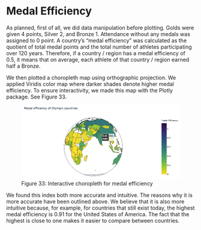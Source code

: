 # Medal Efficiency

As planned, first of all, we did data manipulation before plotting. Golds were given 4 points, Silver 2, and Bronze 1. Attendance without any medals was assigned to 0 point. A country’s “medal efficiency” was calculated as the quotient of total medal points and the total number of athletes participating over 120 years. Therefore, if a country / region has a medal efficiency of 0.5, it means that on average, each athlete of that country / region earned half a Bronze. 

We then plotted a choropleth map using orthographic projection. We applied Viridis color map where darker shades denote higher medal efficiency. To ensure interactivity, we made this map with the Plotly package. See Figure 33.

<figure>
  <img src="https://raw.githubusercontent.com/hongtaoh/olymvis/master/static/pics/g-3-1.png"></img>
  <figcaption>
  	Figure 33: Interactive choropleth for medal efficiency
  </figcaption>
</figure>

We found this index both more accurate and intuitive. The reasons why it is more accurate have been outlined above. We believe that it is also more intuitive because, for example, for countries that still exist today, the highest medal efficiency is 0.91 for the United States of America. The fact that the highest is close to one makes it easier to compare between countries. 